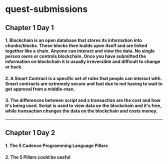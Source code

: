 # quest-submissions

## Chapter 1 Day 1

  #### 1. Blockchain is an open database that stores its information into chunks/blocks. These blocks then builds upon itself and are linked together like a chain. Anyone can interact and view the data. No single person owns or controls blockchain. Once you have submitted the information on blockchain it is usually irreversible and difficult to change or hack.

  #### 2. A Smart Contract is a specific set of rules that people can interact with. Smart contracts are extremely secure and fast due to not having to wait to get approval from a middle-man.

  #### 3. The differences between script and a transaction are the cost and how it's being used. Script is used to view data on the blockchain and it's free, while transaction changes the data on the blockchain and costs money.

-----------------------------------------------------------------------------------------------------------------------

## Chapter 1 Day 2

  #### 1. The 5 Cadence Programming Language Pillars

  #### 2. The 5 Pillars could be useful
